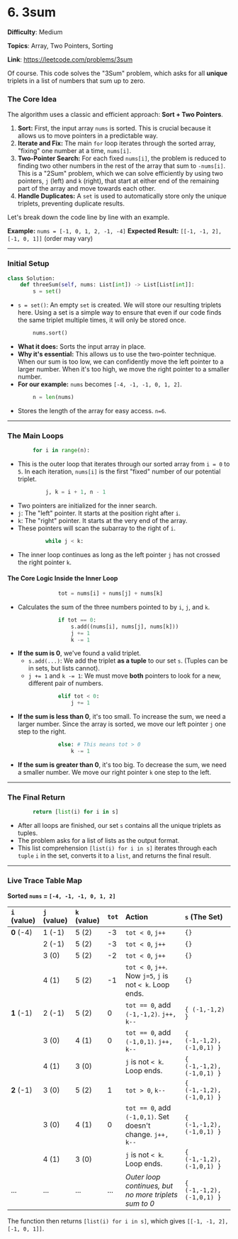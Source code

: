# 6. 3sum

**Difficulty**: Medium

**Topics**: Array, Two Pointers, Sorting

**Link**: https://leetcode.com/problems/3sum

Of course. This code solves the "3Sum" problem, which asks for all **unique** triplets in a list of numbers that sum up to zero.

### The Core Idea

The algorithm uses a classic and efficient approach: **Sort + Two Pointers**.

1.  **Sort:** First, the input array `nums` is sorted. This is crucial because it allows us to move pointers in a predictable way.
2.  **Iterate and Fix:** The main `for` loop iterates through the sorted array, "fixing" one number at a time, `nums[i]`.
3.  **Two-Pointer Search:** For each fixed `nums[i]`, the problem is reduced to finding two other numbers in the rest of the array that sum to `-nums[i]`. This is a "2Sum" problem, which we can solve efficiently by using two pointers, `j` (left) and `k` (right), that start at either end of the remaining part of the array and move towards each other.
4.  **Handle Duplicates:** A `set` is used to automatically store only the unique triplets, preventing duplicate results.

Let's break down the code line by line with an example.

**Example:** `nums = [-1, 0, 1, 2, -1, -4]`
**Expected Result:** `[[-1, -1, 2], [-1, 0, 1]]` (order may vary)

-----

### **Initial Setup**

```python
class Solution:
    def threeSum(self, nums: List[int]) -> List[List[int]]:
        s = set()
```

  * `s = set()`: An empty `set` is created. We will store our resulting triplets here. Using a set is a simple way to ensure that even if our code finds the same triplet multiple times, it will only be stored once.

<!-- end list -->

```python
        nums.sort()
```

  * **What it does:** Sorts the input array in place.
  * **Why it's essential:** This allows us to use the two-pointer technique. When our sum is too low, we can confidently move the left pointer to a larger number. When it's too high, we move the right pointer to a smaller number.
  * **For our example:** `nums` becomes `[-4, -1, -1, 0, 1, 2]`.

<!-- end list -->

```python
        n = len(nums)
```

  * Stores the length of the array for easy access. `n=6`.

-----

### **The Main Loops**

```python
        for i in range(n):
```

  * This is the outer loop that iterates through our sorted array from `i = 0` to `5`. In each iteration, `nums[i]` is the first "fixed" number of our potential triplet.

<!-- end list -->

```python
            j, k = i + 1, n - 1
```

  * Two pointers are initialized for the inner search.
  * `j`: The "left" pointer. It starts at the position right after `i`.
  * `k`: The "right" pointer. It starts at the very end of the array.
  * These pointers will scan the subarray to the right of `i`.

<!-- end list -->

```python
            while j < k:
```

  * The inner loop continues as long as the left pointer `j` has not crossed the right pointer `k`.

#### **The Core Logic Inside the Inner Loop**

```python
                tot = nums[i] + nums[j] + nums[k]
```

  * Calculates the sum of the three numbers pointed to by `i`, `j`, and `k`.

<!-- end list -->

```python
                if tot == 0:
                    s.add((nums[i], nums[j], nums[k]))
                    j += 1
                    k -= 1
```

  * **If the sum is 0**, we've found a valid triplet.
      * `s.add(...)`: We add the triplet **as a tuple** to our set `s`. (Tuples can be in sets, but lists cannot).
      * `j += 1` and `k -= 1`: We must move **both** pointers to look for a new, different pair of numbers.

<!-- end list -->

```python
                elif tot < 0:
                    j += 1
```

  * **If the sum is less than 0**, it's too small. To increase the sum, we need a larger number. Since the array is sorted, we move our left pointer `j` one step to the right.

<!-- end list -->

```python
                else: # This means tot > 0
                    k -= 1
```

  * **If the sum is greater than 0**, it's too big. To decrease the sum, we need a smaller number. We move our right pointer `k` one step to the left.

-----

### **The Final Return**

```python
        return [list(i) for i in s]
```

  * After all loops are finished, our set `s` contains all the unique triplets as tuples.
  * The problem asks for a list of lists as the output format.
  * This list comprehension `[list(i) for i in s]` iterates through each `tuple` `i` in the set, converts it to a `list`, and returns the final result.

-----

### **Live Trace Table Map**

**Sorted `nums` = `[-4, -1, -1, 0, 1, 2]`**

| `i` (value) | `j` (value) | `k` (value) | `tot` | Action | `s` (The Set) |
| :--- | :--- | :--- | :--- | :--- | :--- |
| **0** (-4) | 1 (-1) | 5 (2) | -3 | `tot < 0`, `j++` | `{}` |
| | 2 (-1) | 5 (2) | -3 | `tot < 0`, `j++` | `{}` |
| | 3 (0) | 5 (2) | -2 | `tot < 0`, `j++` | `{}` |
| | 4 (1) | 5 (2) | -1 | `tot < 0`, `j++`. Now `j=5`, `j` is not `< k`. Loop ends. | `{}` |
| **1** (-1) | 2 (-1) | 5 (2) | 0 | `tot == 0`, add `(-1,-1,2)`. `j++, k--` | `{ (-1,-1,2) }` |
| | 3 (0) | 4 (1) | 0 | `tot == 0`, add `(-1,0,1)`. `j++, k--` | `{ (-1,-1,2), (-1,0,1) }` |
| | 4 (1) | 3 (0) | | `j` is not `< k`. Loop ends. | `{ (-1,-1,2), (-1,0,1) }` |
| **2** (-1) | 3 (0) | 5 (2) | 1 | `tot > 0`, `k--` | `{ (-1,-1,2), (-1,0,1) }` |
| | 3 (0) | 4 (1) | 0 | `tot == 0`, add `(-1,0,1)`. Set doesn't change. `j++, k--`| `{ (-1,-1,2), (-1,0,1) }` |
| | 4 (1) | 3 (0) | | `j` is not `< k`. Loop ends. | `{ (-1,-1,2), (-1,0,1) }` |
| ... | ... | ... | ... | *Outer loop continues, but no more triplets sum to 0* | `{ (-1,-1,2), (-1,0,1) }` |

The function then returns `[list(i) for i in s]`, which gives `[[-1, -1, 2], [-1, 0, 1]]`.